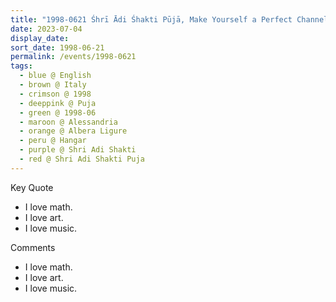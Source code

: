 ```yaml
---
title: "1998-0621 Śhrī Ādi Śhakti Pūjā, Make Yourself a Perfect Channel for Sahaja Yoga (You Are Responsible for the Whole World and You Must Develop Humility), Hangar (now Nirmal Temple), Albera Ligure, Alessandria, Italy"
date: 2023-07-04
display_date: 
sort_date: 1998-06-21
permalink: /events/1998-0621
tags:
  - blue @ English
  - brown @ Italy
  - crimson @ 1998
  - deeppink @ Puja
  - green @ 1998-06
  - maroon @ Alessandria
  - orange @ Albera Ligure
  - peru @ Hangar
  - purple @ Shri Adi Shakti
  - red @ Shri Adi Shakti Puja
---
```


<div class="main">
  <div class="wave-list">
    <div class="title">
      <div class="text" style="--color: green">
        Key Quote
      </div>
    </div>
    <ul class="list">
        <li class="item" data-color-BlanchedAlmond>
          I love math.
        </li>
        <li class="item" style="--color: Lavender">
          I love art.
        </li>
        <li class="item" style="--color: BlanchedAlmond">
         I love music.
        </li>
      </ul>
  </div>
</div>

<div class="main">
  <div class="wave-list">
    <div class="title">
      <div class="text" style="--color: green">
        Comments
      </div>
    </div>
    <ul class="list">
        <li class="item" data-color-Ivory>
          I love math.
        </li>
        <li class="item" style="--color: PaleTurquiose">
          I love art.
        </li>
        <li class="item" style="--color: Ivory">
         I love music.
        </li>
      </ul>
  </div>
</div>